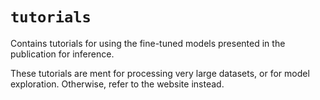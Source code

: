 # `tutorials`
Contains tutorials for using the fine-tuned models presented in the publication for inference.

These tutorials are ment for processing very large datasets, or for model exploration. Otherwise, refer to the website instead. 
